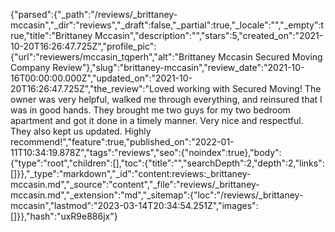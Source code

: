 {"parsed":{"_path":"/reviews/_brittaney-mccasin","_dir":"reviews","_draft":false,"_partial":true,"_locale":"","_empty":true,"title":"Brittaney Mccasin","description":"","stars":5,"created_on":"2021-10-20T16:26:47.725Z","profile_pic":{"url":"reviewers/mccasin_tqperh","alt":"Brittaney Mccasin Secured Moving Company Review"},"slug":"brittaney-mccasin","review_date":"2021-10-16T00:00:00.000Z","updated_on":"2021-10-20T16:26:47.725Z","the_review":"Loved working with Secured Moving! The owner was very helpful, walked me through everything, and reinsured that I was in good hands. They brought me two guys for my two bedroom apartment and got it done in a timely manner. Very nice and respectful. They also kept us updated. Highly recommend!","feature":true,"published_on":"2022-01-11T10:34:19.878Z","tags":"reviews","seo":{"noindex":true},"body":{"type":"root","children":[],"toc":{"title":"","searchDepth":2,"depth":2,"links":[]}},"_type":"markdown","_id":"content:reviews:_brittaney-mccasin.md","_source":"content","_file":"reviews/_brittaney-mccasin.md","_extension":"md","_sitemap":{"loc":"/reviews/_brittaney-mccasin","lastmod":"2023-03-14T20:34:54.251Z","images":[]}},"hash":"uxR9e886jx"}
